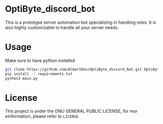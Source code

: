 # OptiByte_discord_bot
This is a prototype server automation bot specializing in handling roles. It is also highly customizable to handle all your server needs.

# Usage
Make sure to have python installed
```sh
git clone https://github.com/AlmartDev/OptiByte_discord_bot.git OptiByte && cd OptiByte
pip install -r requirements.txt
python3 main.py
```

# License
This project is under the GNU GENERAL PUBLIC LICENSE, for mor einformation, please refer to ```LICENSE```.